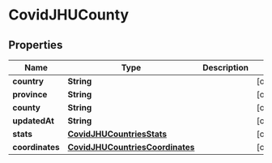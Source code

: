# CovidJHUCounty

## Properties
Name | Type | Description | Notes
------------ | ------------- | ------------- | -------------
**country** | **String** |  |  [optional]
**province** | **String** |  |  [optional]
**county** | **String** |  |  [optional]
**updatedAt** | **String** |  |  [optional]
**stats** | [**CovidJHUCountriesStats**](CovidJHUCountriesStats.md) |  |  [optional]
**coordinates** | [**CovidJHUCountriesCoordinates**](CovidJHUCountriesCoordinates.md) |  |  [optional]

